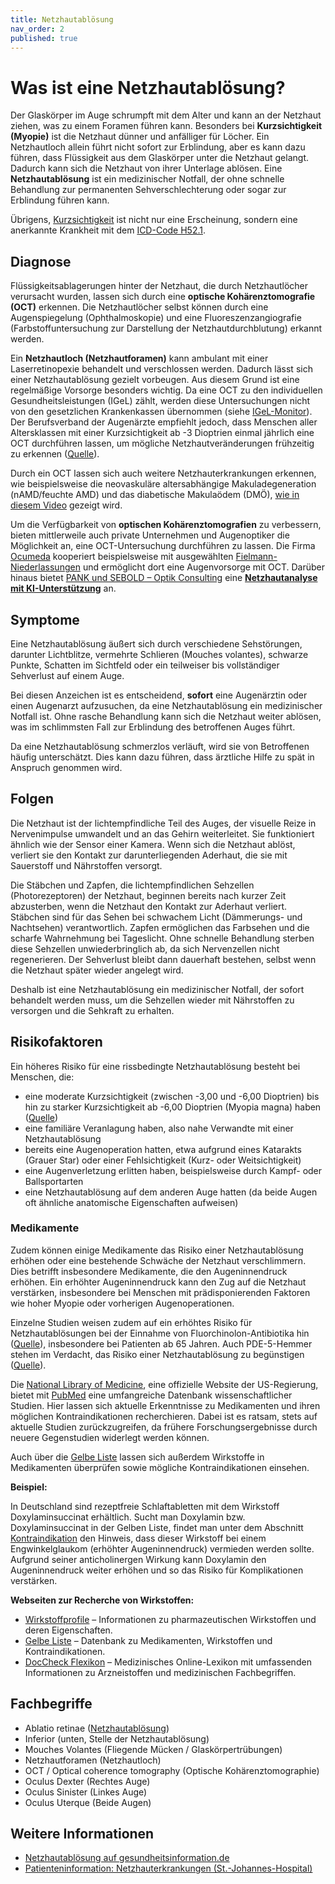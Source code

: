 ```yaml
---
title: Netzhautablösung
nav_order: 2
published: true
---
```


# Was ist eine Netzhautablösung?

Der Glaskörper im Auge schrumpft mit dem Alter und kann an der Netzhaut ziehen, was zu einem Foramen führen kann. Besonders bei **Kurzsichtigkeit (Myopie)** ist die Netzhaut dünner und anfälliger für Löcher. Ein Netzhautloch allein führt nicht sofort zur Erblindung, aber es kann dazu führen, dass Flüssigkeit aus dem Glaskörper unter die Netzhaut gelangt. Dadurch kann sich die Netzhaut von ihrer Unterlage ablösen. Eine **Netzhautablösung** ist ein medizinischer Notfall, der ohne schnelle Behandlung zur permanenten Sehverschlechterung oder sogar zur Erblindung führen kann.

Übrigens, [Kurzsichtigkeit](https://gesund.bund.de/kurzsichtigkeit) ist nicht nur eine Erscheinung, sondern eine anerkannte Krankheit mit dem [ICD-Code H52.1](https://gesund.bund.de/icd-code-suche/h52-1).

## Diagnose

Flüssigkeitsablagerungen hinter der Netzhaut, die durch Netzhautlöcher verursacht wurden, lassen sich durch eine **optische Kohärenztomografie (OCT)** erkennen. Die Netzhautlöcher selbst können durch eine Augenspiegelung (Ophthalmoskopie) und eine Fluoreszenzangiografie (Farbstoffuntersuchung zur Darstellung der Netzhautdurchblutung) erkannt werden.

Ein **Netzhautloch (Netzhautforamen)** kann ambulant mit einer Laserretinopexie behandelt und verschlossen werden. Dadurch lässt sich einer Netzhautablösung gezielt vorbeugen. Aus diesem Grund ist eine regelmäßige Vorsorge besonders wichtig. Da eine OCT zu den individuellen Gesundheitsleistungen (IGeL) zählt, werden diese Untersuchungen nicht von den gesetzlichen Krankenkassen übernommen (siehe [IGeL-Monitor](https://www.igel-monitor.de/)). Der Berufsverband der Augenärzte empfiehlt jedoch, dass Menschen aller Altersklassen mit einer Kurzsichtigkeit ab -3 Dioptrien einmal jährlich eine OCT durchführen lassen, um mögliche Netzhautveränderungen frühzeitig zu erkennen ([Quelle](./sources/Patienteninformation-Netzhauterkrankungen.pdf)).

Durch ein OCT lassen sich auch weitere Netzhauterkrankungen erkennen, wie beispielsweise die neovaskuläre altersabhängige Makuladegeneration (nAMD/feuchte AMD) und das diabetische Makulaödem (DMÖ), [wie in diesem Video](https://www.youtube.com/watch?v=R2XRV4qRoSI) gezeigt wird.

Um die Verfügbarkeit von **optischen Kohärenztomografien** zu verbessern, bieten mittlerweile auch private Unternehmen und Augenoptiker die Möglichkeit an, eine OCT-Untersuchung durchführen zu lassen. Die Firma [Ocumeda](https://www.ocumeda.com/) kooperiert beispielsweise mit ausgewählten [Fielmann-Niederlassungen](https://www.fielmann.de/niederlassungen/) und ermöglicht dort eine Augenvorsorge mit OCT. Darüber hinaus bietet [PANK und SEBOLD – Optik Consulting](https://optikconsulting.de/) eine [**Netzhautanalyse mit KI-Unterstützung**](https://optikconsulting.de/intelligente-sehanalyse/) an.

## Symptome

Eine Netzhautablösung äußert sich durch verschiedene Sehstörungen, darunter Lichtblitze, vermehrte Schlieren (Mouches volantes), schwarze Punkte, Schatten im Sichtfeld oder ein teilweiser bis vollständiger Sehverlust auf einem Auge.

Bei diesen Anzeichen ist es entscheidend, **sofort** eine Augenärztin oder einen Augenarzt aufzusuchen, da eine Netzhautablösung ein medizinischer Notfall ist. Ohne rasche Behandlung kann sich die Netzhaut weiter ablösen, was im schlimmsten Fall zur Erblindung des betroffenen Auges führt.

Da eine Netzhautablösung schmerzlos verläuft, wird sie von Betroffenen häufig unterschätzt. Dies kann dazu führen, dass ärztliche Hilfe zu spät in Anspruch genommen wird.

## Folgen

Die Netzhaut ist der lichtempfindliche Teil des Auges, der visuelle Reize in Nervenimpulse umwandelt und an das Gehirn weiterleitet. Sie funktioniert ähnlich wie der Sensor einer Kamera. Wenn sich die Netzhaut ablöst, verliert sie den Kontakt zur darunterliegenden Aderhaut, die sie mit Sauerstoff und Nährstoffen versorgt.

Die Stäbchen und Zapfen, die lichtempfindlichen Sehzellen (Photorezeptoren) der Netzhaut, beginnen bereits nach kurzer Zeit abzusterben, wenn die Netzhaut den Kontakt zur Aderhaut verliert. Stäbchen sind für das Sehen bei schwachem Licht (Dämmerungs- und Nachtsehen) verantwortlich. Zapfen ermöglichen das Farbsehen und die scharfe Wahrnehmung bei Tageslicht. Ohne schnelle Behandlung sterben diese Sehzellen unwiederbringlich ab, da sich Nervenzellen nicht regenerieren. Der Sehverlust bleibt dann dauerhaft bestehen, selbst wenn die Netzhaut später wieder angelegt wird.

Deshalb ist eine Netzhautablösung ein medizinischer Notfall, der sofort behandelt werden muss, um die Sehzellen wieder mit Nährstoffen zu versorgen und die Sehkraft zu erhalten.

## Risikofaktoren

Ein höheres Risiko für eine rissbedingte Netzhautablösung besteht bei Menschen, die:

- eine moderate Kurzsichtigkeit (zwischen -3,00 und -6,00 Dioptrien) bis hin zu starker Kurzsichtigkeit ab -6,00 Dioptrien (Myopia magna) haben ([Quelle](https://www.augenaerzte-in-duesseldorf.de/myopie/formen-und-komplikationen/))
- eine familiäre Veranlagung haben, also nahe Verwandte mit einer Netzhautablösung
- bereits eine Augenoperation hatten, etwa aufgrund eines Katarakts (Grauer Star) oder einer Fehlsichtigkeit (Kurz- oder Weitsichtigkeit)
- eine Augenverletzung erlitten haben, beispielsweise durch Kampf- oder Ballsportarten
- eine Netzhautablösung auf dem anderen Auge hatten (da beide Augen oft ähnliche anatomische Eigenschaften aufweisen)

### Medikamente

Zudem können einige Medikamente das Risiko einer Netzhautablösung erhöhen oder eine bestehende Schwäche der Netzhaut verschlimmern. Dies betrifft insbesondere Medikamente, die den Augeninnendruck erhöhen. Ein erhöhter Augeninnendruck kann den Zug auf die Netzhaut verstärken, insbesondere bei Menschen mit prädisponierenden Faktoren wie hoher Myopie oder vorherigen Augenoperationen.

Einzelne Studien weisen zudem auf ein erhöhtes Risiko für Netzhautablösungen bei der Einnahme von Fluorchinolon-Antibiotika hin ([Quelle](https://pubmed.ncbi.nlm.nih.gov/26582407/)), insbesondere bei Patienten ab 65 Jahren. Auch PDE-5-Hemmer stehen im Verdacht, das Risiko einer Netzhautablösung zu begünstigen ([Quelle](https://pmc.ncbi.nlm.nih.gov/articles/PMC8990352/)).

Die [National Library of Medicine](https://www.ncbi.nlm.nih.gov/), eine offizielle Website der US-Regierung, bietet mit [PubMed](https://pubmed.ncbi.nlm.nih.gov/) eine umfangreiche Datenbank wissenschaftlicher Studien. Hier lassen sich aktuelle Erkenntnisse zu Medikamenten und ihren möglichen Kontraindikationen recherchieren. Dabei ist es ratsam, stets auf aktuelle Studien zurückzugreifen, da frühere Forschungsergebnisse durch neuere Gegenstudien widerlegt werden können.

Auch über die [Gelbe Liste](https://www.gelbe-liste.de/) lassen sich außerdem Wirkstoffe in Medikamenten überprüfen sowie mögliche Kontraindikationen einsehen.

**Beispiel:**

In Deutschland sind rezeptfreie Schlaftabletten mit dem Wirkstoff Doxylaminsuccinat erhältlich. Sucht man Doxylamin bzw. Doxylaminsuccinat in der Gelben Liste, findet man unter dem Abschnitt [Kontraindikation](https://www.gelbe-liste.de/wirkstoffe/Doxylamin_21690#Kontraindikation) den Hinweis, dass dieser Wirkstoff bei einem Engwinkelglaukom (erhöhter Augeninnendruck) vermieden werden sollte. Aufgrund seiner anticholinergen Wirkung kann Doxylamin den Augeninnendruck weiter erhöhen und so das Risiko für Komplikationen verstärken.

**Webseiten zur Recherche von Wirkstoffen:**  

- [Wirkstoffprofile](https://www.wirkstoffprofile.de/) – Informationen zu pharmazeutischen Wirkstoffen und deren Eigenschaften.  
- [Gelbe Liste](https://www.gelbe-liste.de/wirkstoffe/) – Datenbank zu Medikamenten, Wirkstoffen und Kontraindikationen.  
- [DocCheck Flexikon](https://flexikon.doccheck.com/) – Medizinisches Online-Lexikon mit umfassenden Informationen zu Arzneistoffen und medizinischen Fachbegriffen.  

## Fachbegriffe

- Ablatio retinae ([Netzhautablösung](https://flexikon.doccheck.com/de/Netzhautabl%C3%B6sung))
- Inferior (unten, Stelle der Netzhautablösung)
- Mouches Volantes (Fliegende Mücken / Glaskörpertrübungen)
- Netzhautforamen (Netzhautloch)
- OCT / Optical coherence tomography (Optische Kohärenztomographie)
- Oculus Dexter (Rechtes Auge)
- Oculus Sinister (Linkes Auge)
- Oculus Uterque (Beide Augen)

## Weitere Informationen

- [Netzhautablösung auf gesundheitsinformation.de](https://www.gesundheitsinformation.de/netzhautabloesung.html)
- [Patienteninformation: Netzhauterkrankungen (St.-Johannes-Hospital)](https://www.joho-dortmund.de/netzhauterkrankungen-klinik-fuer-augenheilkunde.html?file=files/st-johannes-hospital/dokumente-st-johannes-hospital/fachabteilungen/klinik-fuer-augenheilkunde/Online%20PDFs/Netzhautabloesung.pdf)
